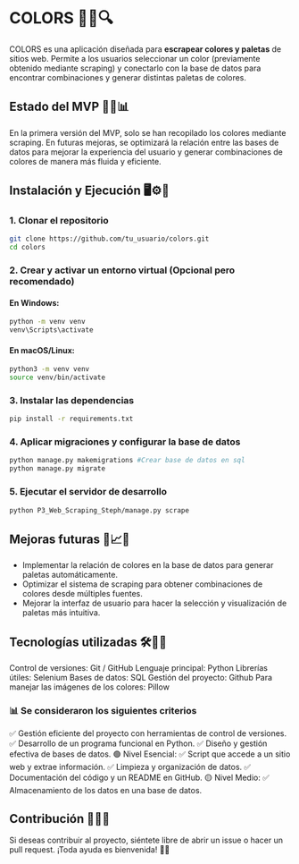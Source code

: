 # COLORS 🎨✨🔍

COLORS es una aplicación diseñada para **escrapear colores y paletas** de sitios web. Permite a los usuarios seleccionar un color (previamente obtenido mediante scraping) y conectarlo con la base de datos para encontrar combinaciones y generar distintas paletas de colores.

## Estado del MVP 🚀🎯📊

En la primera versión del MVP, solo se han recopilado los colores mediante scraping. En futuras mejoras, se optimizará la relación entre las bases de datos para mejorar la experiencia del usuario y generar combinaciones de colores de manera más fluida y eficiente.

## Instalación y Ejecución 🖥️⚙️📂

### 1. Clonar el repositorio

```sh
git clone https://github.com/tu_usuario/colors.git
cd colors
```

### 2. Crear y activar un entorno virtual (Opcional pero recomendado)

#### En Windows:

```sh
python -m venv venv
venv\Scripts\activate
```

#### En macOS/Linux:

```sh
python3 -m venv venv
source venv/bin/activate
```

### 3. Instalar las dependencias

```sh
pip install -r requirements.txt
```

### 4. Aplicar migraciones y configurar la base de datos

```sh
python manage.py makemigrations #Crear base de datos en sql 
python manage.py migrate
```

### 5. Ejecutar el servidor de desarrollo

```sh
python P3_Web_Scraping_Steph/manage.py scrape
```


## Mejoras futuras 🚧📈🔄

- Implementar la relación de colores en la base de datos para generar paletas automáticamente.
- Optimizar el sistema de scraping para obtener combinaciones de colores desde múltiples fuentes.
- Mejorar la interfaz de usuario para hacer la selección y visualización de paletas más intuitiva.

## Tecnologías utilizadas 🛠️📌💡

Control de versiones: Git / GitHub
Lenguaje principal: Python
Librerías útiles: Selenium
Bases de datos: SQL
Gestión del proyecto: Github
Para manejar las imágenes de los colores: Pillow 

### 📊 Se consideraron los siguientes criterios

✅ Gestión eficiente del proyecto con herramientas de control de versiones.
✅ Desarrollo de un programa funcional en Python.
✅ Diseño y gestión efectiva de bases de datos.
🟢 Nivel Esencial:
✅ Script que accede a un sitio web y extrae información.
✅ Limpieza y organización de datos.
✅ Documentación del código y un README en GitHub.
🟡 Nivel Medio:
✅ Almacenamiento de los datos en una base de datos.


## Contribución 🤝🎨🚀

Si deseas contribuir al proyecto, siéntete libre de abrir un issue o hacer un pull request. ¡Toda ayuda es bienvenida! 🎨🚀

